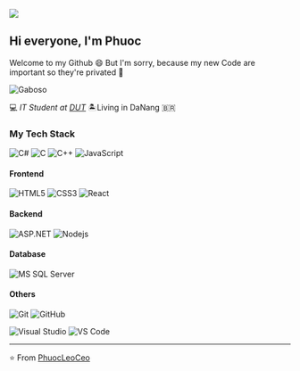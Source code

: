 ![](https://komarev.com/ghpvc/?username=phuocleoceo&color=green&style=flat-square&label=Profile+Viewers)

## Hi everyone, I'm Phuoc 
Welcome to my Github 😄
But I'm sorry, because my new Code are important 
so they're privated 🤔

![Gaboso](https://scontent.fdad3-3.fna.fbcdn.net/v/t1.0-9/87551951_534646137176656_6420289943544791040_n.jpg?_nc_cat=111&ccb=3&_nc_sid=174925&_nc_ohc=dl5CzTOpGCMAX9xtG6g&_nc_ht=scontent.fdad3-3.fna&oh=f63b42416ab0c432341059a1824b695b&oe=604D25B9 "PhuocLeoCeo")

:computer: _IT Student at [DUT](http://dut.udn.vn/)_ :desert_island:Living in DaNang :brazil:

### My Tech Stack

![C#](https://img.shields.io/badge/-CSharp-blue?style=flat-square&logo=c-sharp)
![C](https://img.shields.io/badge/-C-red?style=flat-square&logo=c)
![C++](https://img.shields.io/badge/-C++-yellow?style=flat-square&logo=c%2B%2B)
![JavaScript](https://img.shields.io/badge/-JavaScript-%23F7DF1C?style=flat-square&logo=javascript&logoColor=000000&labelColor=%23F7DF1C&color=%23FFCE5A)

#### Frontend
![HTML5](https://img.shields.io/badge/-HTML5-%23E44D27?style=flat-square&logo=html5&logoColor=ffffff)
![CSS3](https://img.shields.io/badge/-CSS3-%231572B6?style=flat-square&logo=css3)
![React](https://img.shields.io/badge/-React-%23282C34?style=flat-square&logo=react)

#### Backend
![ASP.NET](https://img.shields.io/badge/-ASP.NET-blue?style=flat-square&logo=.NET)
![Nodejs](https://img.shields.io/badge/-Nodejs-black?style=flat-square&logo=Node.js)

#### Database
![MS SQL Server](http://img.shields.io/badge/-MS%20SQL%20Server-CC2927?style=flat-square&logo=microsoft-sql-server&logoColor=ffffff)

#### Others
![Git](https://img.shields.io/badge/-Git-%23F05032?style=flat-square&logo=git&logoColor=%23ffffff)
![GitHub](https://img.shields.io/badge/-GitHub-181717?style=flat-square&logo=github)

![Visual Studio](https://img.shields.io/badge/-Visual%20Studio-purple?style=flat-square&logo=visual-studio)
![VS Code](http://img.shields.io/badge/-VS%20Code-007ACC?style=flat-square&logo=visual-studio-code&logoColor=ffffff)

---
⭐️ From [PhuocLeoCeo](https://github.com/phuocleoceo)
